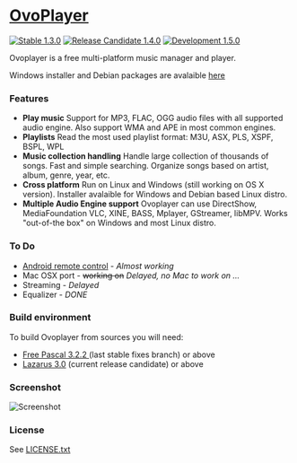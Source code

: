 
# [OvoPlayer](http://ovoplayer.altervista.org) 
[![Stable 1.3.0](https://img.shields.io/badge/stable-1.3.0-green.svg?style=flat)](https://sourceforge.net/projects/ovoplayer/files/1.3.0/)
[![Release Candidate 1.4.0](https://img.shields.io/badge/release_candidate-1.4.0-yellow.svg?style=flat)](https://sourceforge.net/projects/ovoplayer/files/1.4.0/)
[![Development 1.5.0](https://img.shields.io/badge/development-1.4.0-red.svg?style=flat)](https://sourceforge.net/projects/ovoplayer/files/1.5.0/)

Ovoplayer is a free multi-platform music manager and player.

Windows installer and Debian packages are avalaible [here](http://ovoplayer.altervista.org/downloads)

### Features
*   **Play music**
    	    Support for MP3, FLAC, OGG audio files with all supported audio engine. Also support WMA and APE in most common engines.
*   **Playlists**
    	    Read the most used playlist format: M3U, ASX, PLS, XSPF, BSPL, WPL </div>
*   **Music collection handling**
      	    Handle large collection of thousands of songs. Fast and simple searching. Organize songs based on artist, album, genre, year, etc.
*   **Cross platform**
    	 Run on Linux and Windows (still working on OS X version). Installer avalaible for Windows and Debian based Linux distro.
*   **Multiple Audio Engine support**
Ovoplayer can use DirectShow, MediaFoundation VLC, XINE, BASS, Mplayer, GStreamer, libMPV.  Works "out-of-the box" on Windows and most Linux distro.

### To Do
  * [Android remote control](https://github.com/varianus/ovoplayer-remote) - *Almost working*
  * Mac OSX port - ~~working on~~ *Delayed, no Mac to work on …*
  * Streaming - *Delayed*
  * Equalizer - *DONE*

### Build environment
To build Ovoplayer from sources you will need:

*  [Free Pascal 3.2.2 ](http://www.freepascal.org)(last stable fixes branch) or above
*  [Lazarus 3.0](http://www.lazarus.freepascal.org) (current release candidate) or above

### Screenshot
![Screenshot](http://ovoplayer.altervista.org/images/OVOPlayer_scrn1.png)

### License
See [LICENSE.txt](https://github.com/varianus/ovoplayer/blob/master/LICENSE.txt)